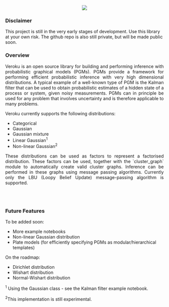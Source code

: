 <div align="center">
  <img src="logo.svg">
</div>

### Disclaimer
This project is still in the very early stages of development. Use this library at your own risk. The github repo is also still private,
but will be made public soon.

### Overview
<div style="text-align: justify">
Veroku is an open source library for building and performing inference with probabilistic graphical models (PGMs). PGMs
provide a framework for performing efficient probabilistic inference with very high dimensional distributions. A typical
example of a well-known type of PGM is the Kalman filter that can be used to obtain probabilistic estimates of a hidden
state of a process or system, given noisy measurements. PGMs can in principle be used for any problem that involves
uncertainty and is therefore applicable to many problems.</div> 

Veroku currently supports the following distributions:
* Categorical
* Gaussian
* Gaussian mixture
* Linear Gaussian<sup>1</sup>
* Non-linear Gaussian<sup>2</sup>

<div style="text-align: justify">
These distributions can be used as factors to represent a factorised distribution. These factors can be used, together
with the `cluster_graph` module to automatically create valid cluster graphs. Inference can be performed in these graphs
using message passing algorithms. Currently only the LBU (Loopy Belief Update) message-passing algorithm is supported.
</div>

<br/><br/>

### Future Features
To be added soon:
* More example notebooks
* Non-linear Gaussian distribution
* Plate models (for efficiently specifying PGMs as modular/hierarchical templates)

On the roadmap:
* Dirichlet distribution
* Wishart distribution
* Normal-Wishart distribution

<sup>1</sup> Using the Gaussian class - see the Kalman filter example notebook.

<sup>2</sup>This implementation is still experimental.
